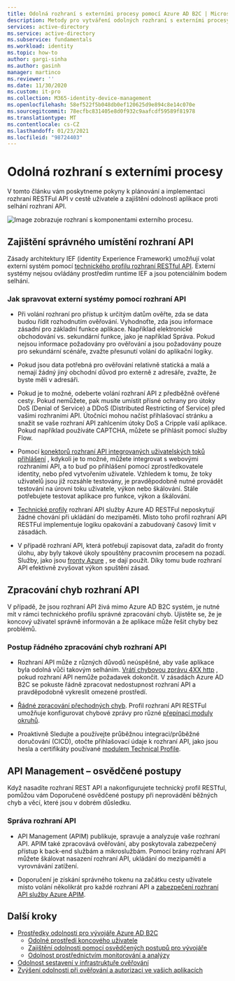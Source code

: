 ```yaml
---
title: Odolná rozhraní s externími procesy pomocí Azure AD B2C | Microsoft Docs
description: Metody pro vytváření odolných rozhraní s externími procesy
services: active-directory
ms.service: active-directory
ms.subservice: fundamentals
ms.workload: identity
ms.topic: how-to
author: gargi-sinha
ms.author: gasinh
manager: martinco
ms.reviewer: ''
ms.date: 11/30/2020
ms.custom: it-pro
ms.collection: M365-identity-device-management
ms.openlocfilehash: 58ef522f5b048db0ef120625d9e894c8e14c070e
ms.sourcegitcommit: 78ecfbc831405e8d0f932c9aafcdf59589f81978
ms.translationtype: MT
ms.contentlocale: cs-CZ
ms.lasthandoff: 01/23/2021
ms.locfileid: "98724403"
---
```

# <a name="resilient-interfaces-with-external-processes"></a>Odolná rozhraní s externími procesy

V tomto článku vám poskytneme pokyny k plánování a implementaci rozhraní RESTFul API v cestě uživatele a zajištění odolnosti aplikace proti selhání rozhraní API.

![Image zobrazuje rozhraní s komponentami externího procesu.](media/resilient-external-processes/external-processes-architecture.png)

## <a name="ensure-correct-placement-of-the-apis"></a>Zajištění správného umístění rozhraní API

Zásady architektury IEF (identity Experience Framework) umožňují volat externí systém pomocí [technického profilu rozhraní RESTful API](../../active-directory-b2c/restful-technical-profile.md). Externí systémy nejsou ovládány prostředím runtime IEF a jsou potenciálním bodem selhání.

### <a name="how-to-manage-external-systems-using-apis"></a>Jak spravovat externí systémy pomocí rozhraní API

- Při volání rozhraní pro přístup k určitým datům ověřte, zda se data budou řídit rozhodnutím ověřování. Vyhodnoťte, zda jsou informace zásadní pro základní funkce aplikace. Například elektronické obchodování vs. sekundární funkce, jako je například Správa. Pokud nejsou informace požadovány pro ověřování a jsou požadovány pouze pro sekundární scénáře, zvažte přesunutí volání do aplikační logiky.

- Pokud jsou data potřebná pro ověřování relativně statická a malá a nemají žádný jiný obchodní důvod pro externě z adresáře, zvažte, že byste měli v adresáři.

- Pokud je to možné, odeberte volání rozhraní API z předběžně ověřené cesty. Pokud nemůžete, pak musíte umístit přísné ochrany pro útoky DoS (Denial of Service) a DDoS (Distributed Restricting of Service) před vašimi rozhraními API. Útočníci mohou načíst přihlašovací stránku a snažit se vaše rozhraní API zahlcením útoky DoS a Cripple vaší aplikace. Pokud například používáte CAPTCHA, můžete se přihlásit pomocí služby Flow.

- Pomocí [konektorů rozhraní API integrovaných uživatelských toků přihlášení](../../active-directory-b2c/api-connectors-overview.md) , kdykoli je to možné, můžete integrovat s webovými rozhraními API, a to buď po přihlášení pomocí zprostředkovatele identity, nebo před vytvořením uživatele. Vzhledem k tomu, že toky uživatelů jsou již rozsáhle testovány, je pravděpodobně nutné provádět testování na úrovni toku uživatele, výkon nebo škálování. Stále potřebujete testovat aplikace pro funkce, výkon a škálování.

- [Technické profily](../../active-directory-b2c/restful-technical-profile.md) rozhraní API služby Azure AD RESTFul neposkytují žádné chování při ukládání do mezipaměti. Místo toho profil rozhraní API RESTFul implementuje logiku opakování a zabudovaný časový limit v zásadách.

- V případě rozhraní API, která potřebují zapisovat data, zařadit do fronty úlohu, aby byly takové úkoly spouštěny pracovním procesem na pozadí. Služby, jako jsou [fronty Azure](../../storage/queues/storage-queues-introduction.md) , se dají použít. Díky tomu bude rozhraní API efektivně zvyšovat výkon spuštění zásad.  

## <a name="api-error-handling"></a>Zpracování chyb rozhraní API

V případě, že jsou rozhraní API živá mimo Azure AD B2C systém, je nutné mít v rámci technického profilu správné zpracování chyb. Ujistěte se, že je koncový uživatel správně informován a že aplikace může řešit chyby bez problémů.

### <a name="how-to-gracefully-handle-api-errors"></a>Postup řádného zpracování chyb rozhraní API

- Rozhraní API může z různých důvodů neúspěšné, aby vaše aplikace byla odolná vůči takovým selháním. [Vrátí chybovou zprávu 4XX http](../../active-directory-b2c/restful-technical-profile.md#returning-validation-error-message) , pokud rozhraní API nemůže požadavek dokončit. V zásadách Azure AD B2C se pokuste řádně zpracovat nedostupnost rozhraní API a pravděpodobně vykreslit omezené prostředí.

- [Řádné zpracování přechodných chyb](../../active-directory-b2c/restful-technical-profile.md#error-handling). Profil rozhraní API RESTFul umožňuje konfigurovat chybové zprávy pro různé [přepínací moduly okruhů](/azure/architecture/patterns/circuit-breaker).

- Proaktivně Sledujte a používejte průběžnou integraci/průběžné doručování (CICD), otočte přihlašovací údaje k rozhraní API, jako jsou hesla a certifikáty používané [modulem Technical Profile](../../active-directory-b2c/restful-technical-profile.md).

## <a name="api-management---best-practices"></a>API Management – osvědčené postupy

Když nasadíte rozhraní REST API a nakonfigurujete technický profil RESTful, pomůžou vám Doporučené osvědčené postupy při neprovádění běžných chyb a věcí, které jsou v dobrém důsledku.

### <a name="how-to-manage-apis"></a>Správa rozhraní API

- API Management (APIM) publikuje, spravuje a analyzuje vaše rozhraní API. APIM také zpracovává ověřování, aby poskytovala zabezpečený přístup k back-end službám a mikroslužbám. Pomocí brány rozhraní API můžete škálovat nasazení rozhraní API, ukládání do mezipaměti a vyrovnávání zatížení.

- Doporučení je získání správného tokenu na začátku cesty uživatele místo volání několikrát pro každé rozhraní API a [zabezpečení rozhraní API služby Azure APIM](../../active-directory-b2c/secure-api-management.md?tabs=app-reg-ga).

## <a name="next-steps"></a>Další kroky

- [Prostředky odolnosti pro vývojáře Azure AD B2C](resilience-b2c.md)
  - [Odolné prostředí koncového uživatele](resilient-end-user-experience.md)
  - [Zajištění odolnosti pomocí osvědčených postupů pro vývojáře](resilience-b2c-developer-best-practices.md)
  - [Odolnost prostřednictvím monitorování a analýzy](resilience-with-monitoring-alerting.md)
- [Odolnost sestavení v infrastruktuře ověřování](resilience-in-infrastructure.md)
- [Zvýšení odolnosti při ověřování a autorizaci ve vašich aplikacích](resilience-app-development-overview.md)